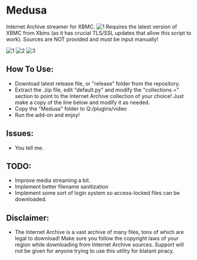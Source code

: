# Medusa
Internet Archive streamer for XBMC. 
![1](defaut.tbn)
Requires the latest version of XBMC from Xbins (as it has crucial TLS/SSL updates that allow this script to work). Sources are NOT provided and must be input manually!

![1](screenshots/1.bmp)
![2](screenshots/2.bmp)
![3](screenshots/3.bmp)

## How To Use:
- Download latest release file, or "release" folder from the repository.
- Extract the .zip file, edit "default.py" and modify the "collections =" section to point to the Internet Archive collection of your choice! Just make a copy of the line below and modify it as needed.
- Copy the "Medusa" folder to Q:/plugins/video
- Run the add-on and enjoy!

## Issues:
- You tell me.

## TODO:
- Improve media streaming a bit.
- Implement better filename sanitization
- Implement some sort of login system so access-locked files can be downloaded.

## Disclaimer:
- The Internet Archive is a vast archive of many files, tons of which are legal to download! Make sure you follow the copyright laws of your region while downloading from Internet Archive sources. Support will not be given for anyone trying to use this utility for blatant piracy. 
